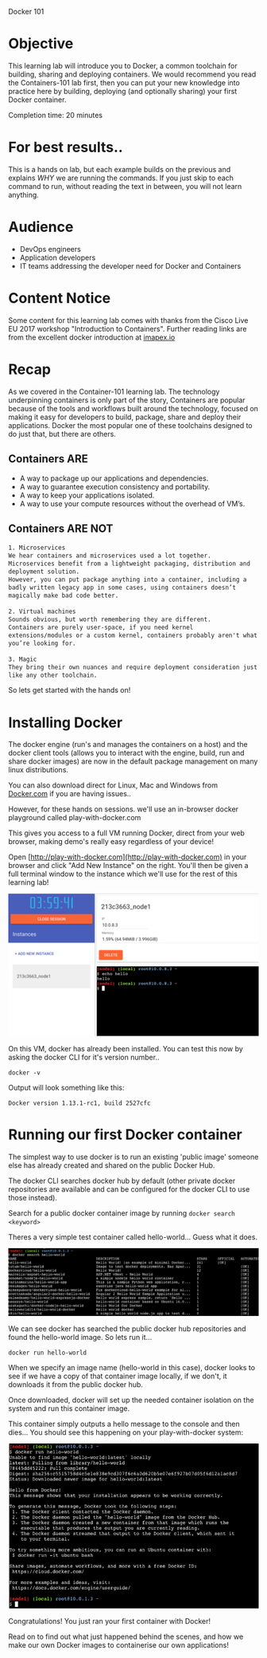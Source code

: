 Docker 101

# Objective

This learning lab will introduce you to Docker, a common toolchain for building, sharing and deploying containers. We would recommend you read the Containers-101 lab first, then you can put your new knowledge into practice here by building, deploying (and optionally sharing) your first Docker container.

Completion time: 20 minutes

# For best results..
This is a hands on lab, but each example builds on the previous and explains *WHY* we are running the commands.
If you just skip to each command to run, without reading the text in between, you will not learn anything.

# Audience

* DevOps engineers
* Application developers
* IT teams addressing the developer need for Docker and Containers

# Content Notice

Some content for this learning lab comes with thanks from the Cisco Live EU 2017 workshop "Introduction to Containers".
Further reading links are from the excellent docker introduction at [imapex.io](https://github.com/imapex-training/mod_adv_docker/blob/master/README.md)

# Recap
As we covered in the Container-101 learning lab. The technology underpinning containers is only part of the story, Containers are popular because of the tools and workflows built around the technology, focused on making it easy for developers to build, package, share and deploy their applications. Docker the most popular one of these toolchains designed to do just that, but there are others.

## Containers ARE
* A way to package up our applications and dependencies.
* A way to guarantee execution consistency and portability.
* A way to keep your applications isolated.
* A way to use your compute resources without the overhead of VM’s.

## Containers ARE NOT

    1. Microservices
    We hear containers and microservices used a lot together.
    Microservices benefit from a lightweight packaging, distribution and deployment solution.
    However, you can put package anything into a container, including a badly written legacy app in some cases, using containers doesn’t magically make bad code better.

    2. Virtual machines
    Sounds obvious, but worth remembering they are different.
    Containers are purely user-space, if you need kernel extensions/modules or a custom kernel, containers probably aren't what you’re looking for.

    3. Magic
    They bring their own nuances and require deployment consideration just like any other toolchain.

So lets get started with the hands on!

# Installing Docker
The docker engine (run's and manages the containers on a host) and the docker client tools (allows you to interact with the engine, build, run and share docker images) are now in the default package management on many linux distributions.

You can also download direct for Linux, Mac and Windows from [Docker.com](http://www.docker.com) if you are having issues..


However, for these hands on sessions. we'll use an in-browser docker playground called play-with-docker.com

This gives you access to a full VM running Docker, direct from your web browser, making demo's really easy regardless of your device!

Open [http://play-with-docker.com](http://play-with-docker.com) in your browser and click "Add New Instance" on the right. You'll then be given a full terminal window to the instance which we'll use for the rest of this learning lab!

![Play With Docker Site](https://github.com/kiskander/LC-hcloud-proposal/blob/main/04-docker/assets/images/playwithdocker1.png?raw=true)


On this VM, docker has already been installed. You can test this now by asking the docker CLI for it's version number..

```
docker -v
```

Output will look something like this:
```
Docker version 1.13.1-rc1, build 2527cfc
```

# Running our first Docker container

The simplest way to use docker is to run an existing 'public image' someone else has already created and shared on the public Docker Hub.

The docker CLI searches docker hub by default (other private docker repositories are available and can be configured for the docker CLI to use those instead).

Search for a public docker container image by running `docker search <keyword>`

Theres a very simple test container called hello-world... Guess what it does.

![docker search hello-world](https://github.com/kiskander/LC-hcloud-proposal/blob/main/04-docker/assets/images/dockersearch.png?raw=true)

We can see docker has searched the public docker hub repositories and found the hello-world image. So lets run it...

```
docker run hello-world
```

When we specify an image name (hello-world in this case), docker looks to see if we have a copy of that container image locally, if we don't, it downloads it from the public docker hub.

Once downloaded, docker will set up the needed container isolation on the system and run this container image.

This container simply outputs a hello message to the console and then dies... You should see this happening on your play-with-docker system:

![docker run hello-world](https://github.com/kiskander/LC-hcloud-proposal/blob/main/04-docker/assets/images/dockerrun1.png?raw=true)

Congratulations! You just ran your first container with Docker!

Read on to find out what just happened behind the scenes, and how we make our own Docker images to containerise our own applications!

